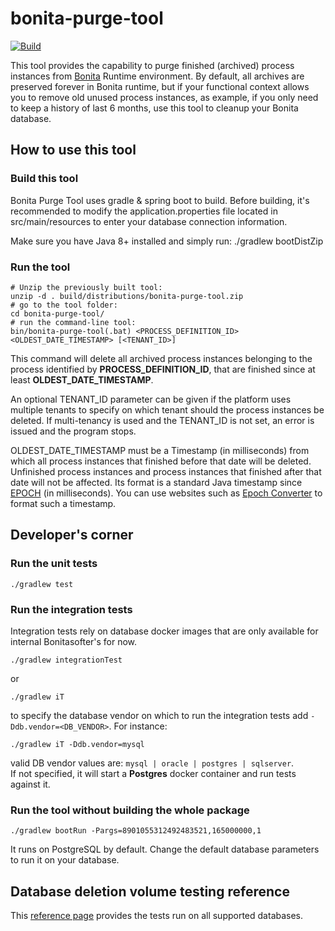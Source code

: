 # bonita-purge-tool

[![Build](https://github.com/bonitasoft/bonita-purge-tool/workflows/Build%20&%20test%20Bonita%20Purge%20Tool/badge.svg)](https://github.com/bonitasoft/bonita-purge-tool/actions)

This tool provides the capability to purge finished (archived) process instances from [Bonita](https://documentation.bonitasoft.com) Runtime environment.
By default, all archives are preserved forever in Bonita runtime, but if your functional context allows you to remove old unused process instances, as example, if you only need to keep a history of last 6 months, use this tool to cleanup your Bonita database. 

## How to use this tool

### Build this tool
Bonita Purge Tool uses gradle & spring boot to build. Before building, it's recommended to modify the application.properties file located in src/main/resources to enter your database connection information.

Make sure you have Java 8+ installed and simply run:
    ./gradlew bootDistZip
    
### Run the tool

    # Unzip the previously built tool:
    unzip -d . build/distributions/bonita-purge-tool.zip
    # go to the tool folder:
    cd bonita-purge-tool/
    # run the command-line tool:
    bin/bonita-purge-tool(.bat) <PROCESS_DEFINITION_ID> <OLDEST_DATE_TIMESTAMP> [<TENANT_ID>]
    
This command will delete all archived process instances belonging to the process identified by **PROCESS_DEFINITION_ID**, that are finished since at least **OLDEST_DATE_TIMESTAMP**.

An optional TENANT_ID parameter can be given if the platform uses multiple tenants to specify on which tenant should the process instances be deleted. If multi-tenancy is used and the TENANT_ID is not set, an error is issued and the program stops.

OLDEST_DATE_TIMESTAMP must be a Timestamp (in milliseconds) from which all process instances that finished before that date will be deleted.
Unfinished process instances and process instances that finished after that date will not be affected.
Its format is a standard Java timestamp since [EPOCH](https://docs.oracle.com/en/java/javase/11/docs/api/java.base/java/time/Instant.html#EPOCH) (in milliseconds).
You can use websites such as [Epoch Converter](https://www.epochconverter.com/) to format such a timestamp.


## Developer's corner

### Run the unit tests
    ./gradlew test

### Run the integration tests
Integration tests rely on database docker images that are only available for internal Bonitasofter's for now.

    ./gradlew integrationTest

or

    ./gradlew iT

to specify the database vendor on which to run the integration tests add `-Ddb.vendor=<DB_VENDOR>`. For instance:

    ./gradlew iT -Ddb.vendor=mysql
    
valid DB vendor values are: `mysql | oracle | postgres | sqlserver`.  
If not specified, it will start a **Postgres** docker container and run tests against it.

### Run the tool without building the whole package

    ./gradlew bootRun -Pargs=8901055312492483521,165000000,1
    
It runs on PostgreSQL by default. Change the default database parameters to run it on your database.


## Database deletion volume testing reference

This [reference page](database_deletion_volume_testing.md) provides the tests run on all supported databases.